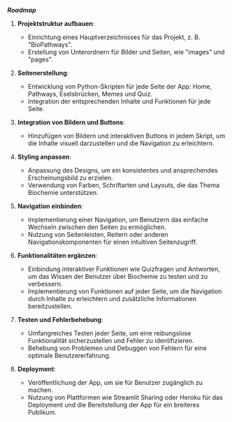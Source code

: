 ***Roadmap***

1. **Projektstruktur aufbauen**:
   - Einrichtung eines Hauptverzeichnisses für das Projekt, z. B. "BioPathways".
   - Erstellung von Unterordnern für Bilder und Seiten, wie "images" und "pages".

2. **Seitenerstellung**:
   - Entwicklung von Python-Skripten für jede Seite der App: Home, Pathways, Eselsbrücken, Memes und Quiz.
   - Integration der entsprechenden Inhalte und Funktionen für jede Seite.

3. **Integration von Bildern und Buttons**:
   - Hinzufügen von Bildern und interaktiven Buttons in jedem Skript, um die Inhalte visuell darzustellen und die Navigation zu erleichtern.

4. **Styling anpassen**:
   - Anpassung des Designs, um ein konsistentes und ansprechendes Erscheinungsbild zu erzielen.
   - Verwendung von Farben, Schriftarten und Layouts, die das Thema Biochemie unterstützen.

5. **Navigation einbinden**:
   - Implementierung einer Navigation, um Benutzern das einfache Wechseln zwischen den Seiten zu ermöglichen.
   - Nutzung von Seitenleisten, Reitern oder anderen Navigationskomponenten für einen intuitiven Seitenzugriff.

6. **Funktionalitäten ergänzen**:
   - Einbindung interaktiver Funktionen wie Quizfragen und Antworten, um das Wissen der Benutzer über Biochemie zu testen und zu verbessern.
   - Implementierung von Funktionen auf jeder Seite, um die Navigation durch Inhalte zu erleichtern und zusätzliche Informationen bereitzustellen.

7. **Testen und Fehlerbehebung**:
   - Umfangreiches Testen jeder Seite, um eine reibungslose Funktionalität sicherzustellen und Fehler zu identifizieren.
   - Behebung von Problemen und Debuggen von Fehlern für eine optimale Benutzererfahrung.

8. **Deployment**:
   - Veröffentlichung der App, um sie für Benutzer zugänglich zu machen.
   - Nutzung von Plattformen wie Streamlit Sharing oder Heroku für das Deployment und die Bereitstellung der App für ein breiteres Publikum.

